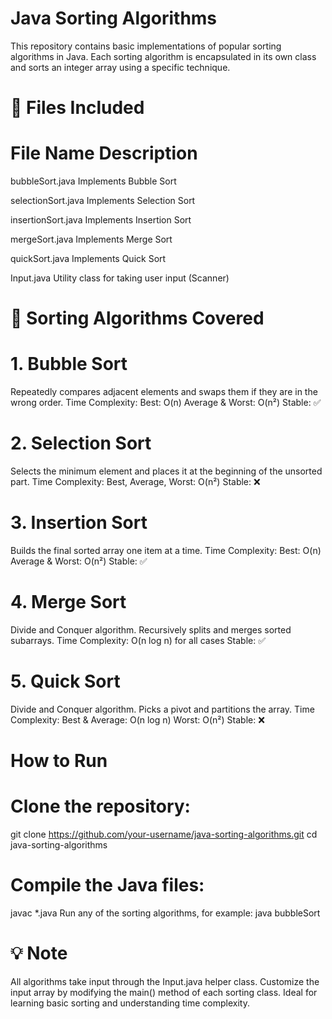 # Java Sorting Algorithms

This repository contains basic implementations of popular sorting algorithms in Java. Each sorting algorithm is encapsulated in its own class and sorts an integer array using a specific technique.

# 📁 Files Included
# File Name	Description
bubbleSort.java	Implements Bubble Sort

selectionSort.java	Implements Selection Sort

insertionSort.java	Implements Insertion Sort

mergeSort.java	Implements Merge Sort

quickSort.java	Implements Quick Sort

Input.java	Utility class for taking user input (Scanner)

# 📌 Sorting Algorithms Covered
# 1. Bubble Sort
Repeatedly compares adjacent elements and swaps them if they are in the wrong order.
Time Complexity:
Best: O(n)
Average & Worst: O(n²)
Stable: ✅

# 2. Selection Sort
Selects the minimum element and places it at the beginning of the unsorted part.
Time Complexity:
Best, Average, Worst: O(n²)
Stable: ❌

# 3. Insertion Sort
Builds the final sorted array one item at a time.
Time Complexity:
Best: O(n)
Average & Worst: O(n²)
Stable: ✅

# 4. Merge Sort
Divide and Conquer algorithm. Recursively splits and merges sorted subarrays.
Time Complexity: O(n log n) for all cases
Stable: ✅

# 5. Quick Sort
Divide and Conquer algorithm. Picks a pivot and partitions the array.
Time Complexity:
Best & Average: O(n log n)
Worst: O(n²)
Stable: ❌

# How to Run

# Clone the repository:
git clone https://github.com/your-username/java-sorting-algorithms.git
cd java-sorting-algorithms

# Compile the Java files:
javac *.java
Run any of the sorting algorithms, for example:
java bubbleSort

# 💡 Note
All algorithms take input through the Input.java helper class.
Customize the input array by modifying the main() method of each sorting class. Ideal for learning basic sorting and understanding time complexity.

